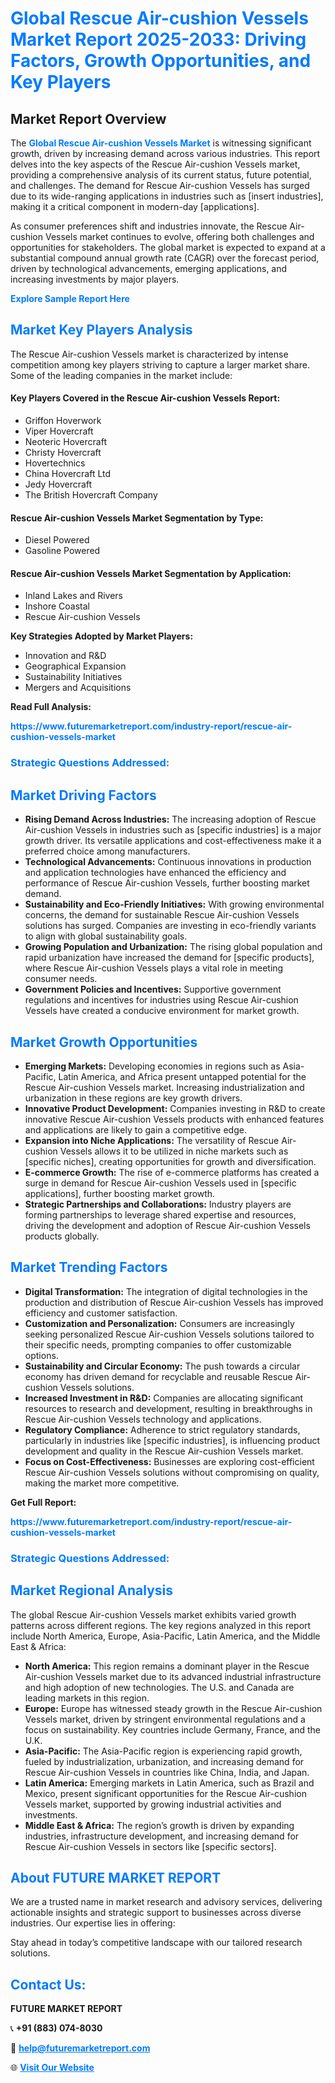 <h1 style="color: #007BFF;">Global Rescue Air-cushion Vessels Market Report 2025-2033: Driving Factors, Growth Opportunities, and Key Players</h1>

<section id="overview">
<h2>Market Report Overview</h2>
<p>The <a href="https://www.futuremarketreport.com/industry-report/rescue-air-cushion-vessels-market" style="color: #007BFF; text-decoration: none;"><strong>Global Rescue Air-cushion Vessels Market</strong></a> is witnessing significant growth, driven by increasing demand across various industries. This report delves into the key aspects of the Rescue Air-cushion Vessels market, providing a comprehensive analysis of its current status, future potential, and challenges. The demand for Rescue Air-cushion Vessels has surged due to its wide-ranging applications in industries such as [insert industries], making it a critical component in modern-day [applications].</p>
<p>As consumer preferences shift and industries innovate, the Rescue Air-cushion Vessels market continues to evolve, offering both challenges and opportunities for stakeholders. The global market is expected to expand at a substantial compound annual growth rate (CAGR) over the forecast period, driven by technological advancements, emerging applications, and increasing investments by major players.</p>
</section>

<section id="overview">
<p><a href="https://www.futuremarketreport.com/request-sample/reportId=126170" style="color: #007BFF; text-decoration: none;"><strong>Explore Sample Report Here</strong></a></p>
</section>

<section id="key-players">
<h2 style="color: #007BFF;">Market Key Players Analysis</h2>
<p>The Rescue Air-cushion Vessels market is characterized by intense competition among key players striving to capture a larger market share. Some of the leading companies in the market include:</p>
<h4>Key Players Covered in the Rescue Air-cushion Vessels Report:</h4>
<ul><li>Griffon Hoverwork</li><li>Viper Hovercraft</li><li>Neoteric Hovercraft</li><li>Christy Hovercraft</li><li>Hovertechnics</li><li>China Hovercraft Ltd</li><li>Jedy Hovercraft</li><li>The British Hovercraft Company</li></ul>
<h4>Rescue Air-cushion Vessels Market Segmentation by Type:</h4>
<ul><li>Diesel Powered</li><li>Gasoline Powered</li></ul>

<h4>Rescue Air-cushion Vessels Market Segmentation by Application:</h4>
<ul><li>Inland Lakes and Rivers</li><li>Inshore Coastal</li><li>Rescue Air-cushion Vessels</li></ul>
<p><strong>Key Strategies Adopted by Market Players:</strong></p>
<ul>
<li>Innovation and R&D</li>
<li>Geographical Expansion</li>
<li>Sustainability Initiatives</li>
<li>Mergers and Acquisitions</li>
</ul>
</section>

<section>
<p><strong>Read Full Analysis: </strong></p><a href="https://www.futuremarketreport.com/industry-report/rescue-air-cushion-vessels-market" style="color: #007BFF; text-decoration: none;"><strong>https://www.futuremarketreport.com/industry-report/rescue-air-cushion-vessels-market</strong></a>
<h3 style="color: #007BFF;">Strategic Questions Addressed:</h3>
</section>

<section id="driving-factors">
<h2 style="color: #007BFF;">Market Driving Factors</h2>
<ul>
<li><strong>Rising Demand Across Industries:</strong> The increasing adoption of Rescue Air-cushion Vessels in industries such as [specific industries] is a major growth driver. Its versatile applications and cost-effectiveness make it a preferred choice among manufacturers.</li>
<li><strong>Technological Advancements:</strong> Continuous innovations in production and application technologies have enhanced the efficiency and performance of Rescue Air-cushion Vessels, further boosting market demand.</li>
<li><strong>Sustainability and Eco-Friendly Initiatives:</strong> With growing environmental concerns, the demand for sustainable Rescue Air-cushion Vessels solutions has surged. Companies are investing in eco-friendly variants to align with global sustainability goals.</li>
<li><strong>Growing Population and Urbanization:</strong> The rising global population and rapid urbanization have increased the demand for [specific products], where Rescue Air-cushion Vessels plays a vital role in meeting consumer needs.</li>
<li><strong>Government Policies and Incentives:</strong> Supportive government regulations and incentives for industries using Rescue Air-cushion Vessels have created a conducive environment for market growth.</li>
</ul>
</section>

<section id="growth-opportunities">
<h2 style="color: #007BFF;">Market Growth Opportunities</h2>
<ul>
<li><strong>Emerging Markets:</strong> Developing economies in regions such as Asia-Pacific, Latin America, and Africa present untapped potential for the Rescue Air-cushion Vessels market. Increasing industrialization and urbanization in these regions are key growth drivers.</li>
<li><strong>Innovative Product Development:</strong> Companies investing in R&D to create innovative Rescue Air-cushion Vessels products with enhanced features and applications are likely to gain a competitive edge.</li>
<li><strong>Expansion into Niche Applications:</strong> The versatility of Rescue Air-cushion Vessels allows it to be utilized in niche markets such as [specific niches], creating opportunities for growth and diversification.</li>
<li><strong>E-commerce Growth:</strong> The rise of e-commerce platforms has created a surge in demand for Rescue Air-cushion Vessels used in [specific applications], further boosting market growth.</li>
<li><strong>Strategic Partnerships and Collaborations:</strong> Industry players are forming partnerships to leverage shared expertise and resources, driving the development and adoption of Rescue Air-cushion Vessels products globally.</li>
</ul>
</section>

<section id="trending-factors">
<h2 style="color: #007BFF;">Market Trending Factors</h2>
<ul>
<li><strong>Digital Transformation:</strong> The integration of digital technologies in the production and distribution of Rescue Air-cushion Vessels has improved efficiency and customer satisfaction.</li>
<li><strong>Customization and Personalization:</strong> Consumers are increasingly seeking personalized Rescue Air-cushion Vessels solutions tailored to their specific needs, prompting companies to offer customizable options.</li>
<li><strong>Sustainability and Circular Economy:</strong> The push towards a circular economy has driven demand for recyclable and reusable Rescue Air-cushion Vessels solutions.</li>
<li><strong>Increased Investment in R&D:</strong> Companies are allocating significant resources to research and development, resulting in breakthroughs in Rescue Air-cushion Vessels technology and applications.</li>
<li><strong>Regulatory Compliance:</strong> Adherence to strict regulatory standards, particularly in industries like [specific industries], is influencing product development and quality in the Rescue Air-cushion Vessels market.</li>
<li><strong>Focus on Cost-Effectiveness:</strong> Businesses are exploring cost-efficient Rescue Air-cushion Vessels solutions without compromising on quality, making the market more competitive.</li>
</ul>
</section>

<section>
<p><strong>Get Full Report: </strong></p><a href="https://www.futuremarketreport.com/industry-report/rescue-air-cushion-vessels-market" style="color: #007BFF; text-decoration: none;"><strong>https://www.futuremarketreport.com/industry-report/rescue-air-cushion-vessels-market</strong></a>
<h3 style="color: #007BFF;">Strategic Questions Addressed:</h3>
</section>


<section id="regional-analysis">
<h2 style="color: #007BFF;">Market Regional Analysis</h2>
<p>The global Rescue Air-cushion Vessels market exhibits varied growth patterns across different regions. The key regions analyzed in this report include North America, Europe, Asia-Pacific, Latin America, and the Middle East & Africa:</p>
<ul>
<li><strong>North America:</strong> This region remains a dominant player in the Rescue Air-cushion Vessels market due to its advanced industrial infrastructure and high adoption of new technologies. The U.S. and Canada are leading markets in this region.</li>
<li><strong>Europe:</strong> Europe has witnessed steady growth in the Rescue Air-cushion Vessels market, driven by stringent environmental regulations and a focus on sustainability. Key countries include Germany, France, and the U.K.</li>
<li><strong>Asia-Pacific:</strong> The Asia-Pacific region is experiencing rapid growth, fueled by industrialization, urbanization, and increasing demand for Rescue Air-cushion Vessels in countries like China, India, and Japan.</li>
<li><strong>Latin America:</strong> Emerging markets in Latin America, such as Brazil and Mexico, present significant opportunities for the Rescue Air-cushion Vessels market, supported by growing industrial activities and investments.</li>
<li><strong>Middle East & Africa:</strong> The region’s growth is driven by expanding industries, infrastructure development, and increasing demand for Rescue Air-cushion Vessels in sectors like [specific sectors].</li>
</ul>
</section>

<footer>
<h2 style="color: #007BFF;">About FUTURE MARKET REPORT</h2>
<p>We are a trusted name in market research and advisory services, delivering actionable insights and strategic support to businesses across diverse industries. Our expertise lies in offering:</p>

<p>Stay ahead in today’s competitive landscape with our tailored research solutions.</p>

<h2 style="color: #007BFF;">Contact Us:</h2>
<p><strong>FUTURE MARKET REPORT</strong></p>
<p>📞 <strong>+91 (883) 074-8030</strong></p>
<p>📧 <strong><a href="mailto:help@futuremarketreport.com" style="color: #007BFF;">help@futuremarketreport.com</a></strong></p>
<p>🌐 <strong><a href="https://www.futuremarketreport.com/" style="color: #007BFF;">Visit Our Website</a></strong></p>
</footer>